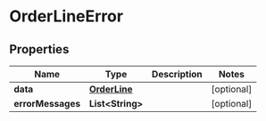 

# OrderLineError

## Properties

Name | Type | Description | Notes
------------ | ------------- | ------------- | -------------
**data** | [**OrderLine**](.md) |  |  [optional]
**errorMessages** | **List&lt;String&gt;** |  |  [optional]




